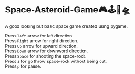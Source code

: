 # Space-Asteroid-Game🎮🕹🚀🛸
A good looking but basic space game created using pygame.

Press ```left``` arrow for left direction.\
Press ```Right``` arrow for right direction.\
Press ```Up``` arrow for upward direction.\
Press ```Down``` arrow for downword direction.\
Press ```Space``` for shooting the space-rock.\
Press ```i``` for go throw space-rock without being out.\
Press ```p``` for pause.
